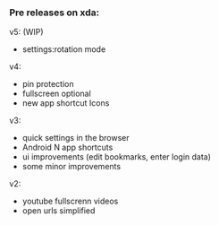 ### Pre releases on xda:

v5: (WIP)

- settings:rotation mode


v4:

- pin protection
- fullscreen optional
- new app shortcut Icons


v3:

- quick settings in the browser
- Android N app shortcuts
- ui improvements (edit bookmarks, enter login data)
- some minor improvements


v2:

- youtube fullscrenn videos
- open urls simplified
